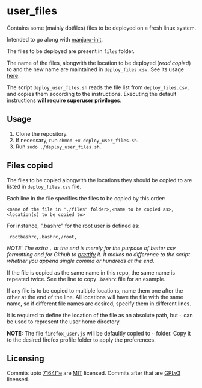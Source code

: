 # user_files

Contains some (mainly dotfiles) files to be deployed on a fresh linux system.

Intended to go along with [manjaro-init](https://github.com/RoyARG02/manjaro-init).

The files to be deployed are present in `files` folder.

The name of the files, alongwith the location to be deployed (_read copied_) to and the new name are maintained in `deploy_files.csv`. See its usage [here](https://github.com/RoyARG02/user_files#files-copied).

The script `deploy_user_files.sh` reads the file list from `deploy_files.csv`, and copies them according to the instructions. Executing the default instructions **will require superuser privileges**.

## Usage

  1. Clone the repository.
  2. If necessary, run `chmod +x deploy_user_files.sh`.
  3. Run `sudo ./deploy_user_files.sh`.

## Files copied

The files to be copied alongwith the locations they should be copied to are listed in `deploy_files.csv` file.

Each line in the file specifies the files to be copied by this order:

`<name of the file in "./files" folder>,<name to be copied as>,<location(s) to be copied to>`

For instance, ".bashrc" for the root user is defined as:

`.rootbashrc,.bashrc,/root,`

*NOTE: The extra `,` at the end is merely for the purpose of better csv formatting and for Github to [prettify](https://github.com/RoyARG02/user_files/blob/master/deploy_files.csv) it. It makes no difference to the script whether you append single comma or hundreds at the end.*

If the file is copied as the same name in this repo, the same name is repeated twice. See the line to copy `.bashrc` file for an example.

If any file is to be copied to multiple locations, name them one after the other at the end of the line. All locations will have the file with the same name, so if different file names are desired, specify them in different lines.

It is required to define the location of the file as an absolute path, but `~` can be used to represent the user home directory.

**NOTE:** The file `firefox_user.js` will be defaultly copied to `~` folder.  Copy it to the desired firefox profile folder to apply the preferences.

## Licensing

Commits upto [7164f1e](https://github.com/RoyARG02/user_files/commit/7164f1edc6e290e34102763a5369ce4803fefd83) are [MIT](https://opensource.org/licenses/MIT) licensed. Commits after that are [GPLv3](https://www.gnu.org/licenses/gpl-3.0.html) licensed.
